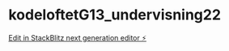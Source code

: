 # kodeloftetG13_undervisning22

[Edit in StackBlitz next generation editor ⚡️](https://stackblitz.com/~/github.com/JulieKodehode/kodeloftetG13_undervisning22)